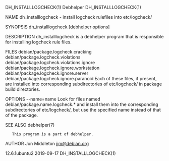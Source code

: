 DH_INSTALLLOGCHECK(1)                                                                                                                                  Debhelper                                                                                                                                  DH_INSTALLLOGCHECK(1)

NAME
       dh_installlogcheck - install logcheck rulefiles into etc/logcheck/

SYNOPSIS
       dh_installlogcheck [debhelper options]

DESCRIPTION
       dh_installlogcheck is a debhelper program that is responsible for installing logcheck rule files.

FILES
       debian/package.logcheck.cracking
       debian/package.logcheck.violations
       debian/package.logcheck.violations.ignore
       debian/package.logcheck.ignore.workstation
       debian/package.logcheck.ignore.server
       debian/package.logcheck.ignore.paranoid
           Each of these files, if present, are installed into corresponding subdirectories of etc/logcheck/ in package build directories.

OPTIONS
       --name=name
           Look for files named debian/package.name.logcheck.* and install them into the corresponding subdirectories of etc/logcheck/, but use the specified name instead of that of the package.

SEE ALSO
       debhelper(7)

       This program is a part of debhelper.

AUTHOR
       Jon Middleton <jjm@debian.org>

12.6.1ubuntu2                                                                                                                                          2019-09-17                                                                                                                                 DH_INSTALLLOGCHECK(1)
